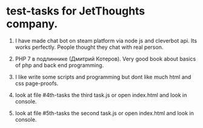 #  test-tasks for JetThoughts company. 

1. I have made chat bot on steam platform via node js and cleverbot api. Its works perfectly. People thought they chat with real person.

2. PHP 7 в подлиннике (Дмитрий Котеров). Very good book about basics of php and back end programming.

3. I like write some scripts and programming but dont like much html and css page-proofs.

4. look at file #4th-tasks the third task.js or open index.html and look in console.

5. look at file #5th-tasks the second task.js or open index.html and look in console.
